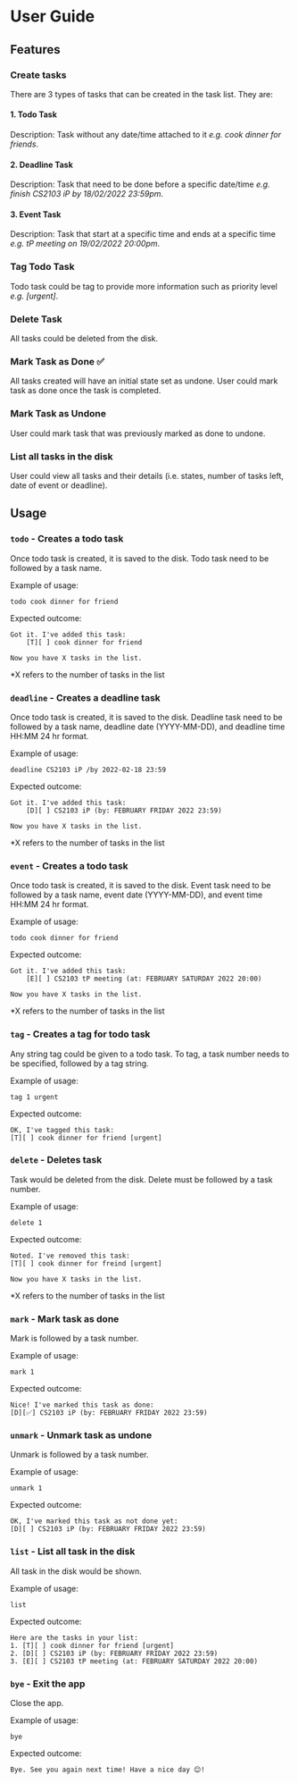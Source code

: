 # User Guide

## Features 

### Create tasks
There are 3 types of tasks that can be created in the task list. They are:
#### 1. Todo Task
Description: Task without any date/time attached to it *e.g. cook dinner for friends*.

#### 2. Deadline Task
Description: Task that need to be done before a specific date/time *e.g. finish CS2103 iP by 18/02/2022 23:59pm*.

#### 3. Event Task
Description: Task that start at a specific time and ends at a specific time *e.g. tP meeting on 19/02/2022 20:00pm*.

### Tag Todo Task
Todo task could be tag to provide more information such as priority level *e.g. [urgent]*.

### Delete Task
All tasks could be deleted from the disk.

### Mark Task as Done ✅
All tasks created will have an initial state set as undone. 
User could mark task as done once the task is completed.

### Mark Task as Undone
User could mark task that was previously marked as done to undone.

### List all tasks in the disk 
User could view all tasks and their details (i.e. states, number of tasks left, date of event or deadline).

## Usage

### `todo` - Creates a todo task

Once todo task is created, it is saved to the disk. Todo task need to be followed by a task name.

Example of usage: 

`todo cook dinner for friend`

Expected outcome:
```
Got it. I've added this task:
    [T][ ] cook dinner for friend

Now you have X tasks in the list.    
```
*X refers to the number of tasks in the list

### `deadline` - Creates a deadline task

Once todo task is created, it is saved to the disk. Deadline task need to be followed by 
a task name, deadline date (YYYY-MM-DD), and deadline time HH:MM 24 hr format.

Example of usage:

`deadline CS2103 iP /by 2022-02-18 23:59`

Expected outcome:
```
Got it. I've added this task:
    [D][ ] CS2103 iP (by: FEBRUARY FRIDAY 2022 23:59)

Now you have X tasks in the list.    
```
*X refers to the number of tasks in the list

### `event` - Creates a todo task

Once todo task is created, it is saved to the disk. Event task need to be followed by 
a task name, event date (YYYY-MM-DD), and event time HH:MM 24 hr format.

Example of usage:

`todo cook dinner for friend`

Expected outcome:
```
Got it. I've added this task:
    [E][ ] CS2103 tP meeting (at: FEBRUARY SATURDAY 2022 20:00)

Now you have X tasks in the list.    
```
*X refers to the number of tasks in the list

### `tag` - Creates a tag for todo task

Any string tag could be given to a todo task. 
To tag, a task number needs to be specified, followed by a tag string.

Example of usage:

`tag 1 urgent`

Expected outcome:
```
OK, I've tagged this task: 
[T][ ] cook dinner for friend [urgent]    
```
### `delete` - Deletes task
Task would be deleted from the disk. Delete must be followed by
a task number.

Example of usage:

`delete 1`

Expected outcome:
```
Noted. I've removed this task: 
[T][ ] cook dinner for freind [urgent]

Now you have X tasks in the list.   
```
*X refers to the number of tasks in the list

### `mark` - Mark task as done

Mark is followed by a task number.

Example of usage:

`mark 1`

Expected outcome:
```
Nice! I've marked this task as done: 
[D][✅] CS2103 iP (by: FEBRUARY FRIDAY 2022 23:59)
```

### `unmark` - Unmark task as undone

Unmark is followed by a task number.

Example of usage:

`unmark 1`

Expected outcome:
```
OK, I've marked this task as not done yet:
[D][ ] CS2103 iP (by: FEBRUARY FRIDAY 2022 23:59)
```

### `list` - List all task in the disk

All task in the disk would be shown.

Example of usage:

`list`

Expected outcome:
```
Here are the tasks in your list:
1. [T][ ] cook dinner for friend [urgent]
2. [D][ ] CS2103 iP (by: FEBRUARY FRIDAY 2022 23:59)
3. [E][ ] CS2103 tP meeting (at: FEBRUARY SATURDAY 2022 20:00)
```

### `bye` - Exit the app

Close the app.

Example of usage:

`bye`

Expected outcome:
```
Bye. See you again next time! Have a nice day 😊!
```